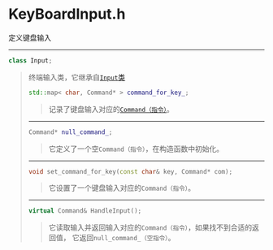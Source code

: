 # KeyBoardInput.h

定义键盘输入

---

```cpp
class Input;
```

> 终端输入类，它继承自[`Input`类](../Interface/Input_header.md)
>
> ```cpp
> std::map< char, Command* > command_for_key_;
> ```
>
> > 记录了键盘输入对应的[`Command（指令）`](../Interface/Input_header.md)。
>
> ---
>
> ```cpp
> Command* null_command_;
> ```
>
> > 它定义了一个空`Command（指令）`，在构造函数中初始化。
>
> ---
>
> ```cpp
> void set_command_for_key(const char& key, Command* com);
> ```
>
> > 它设置了一个键盘输入对应的`Command（指令）`。
>
> ---
>
> ```cpp
> virtual Command& HandleInput();
> ```
>
> > 它读取输入并返回输入对应的`Command（指令）`，如果找不到合适的返回值，
    它返回`null_command_（空指令）`。
